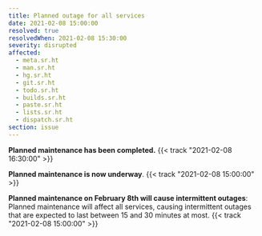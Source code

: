 ```yaml
---
title: Planned outage for all services
date: 2021-02-08 15:00:00
resolved: true
resolvedWhen: 2021-02-08 15:30:00
severity: disrupted
affected:
  - meta.sr.ht
  - man.sr.ht
  - hg.sr.ht
  - git.sr.ht
  - todo.sr.ht
  - builds.sr.ht
  - paste.sr.ht
  - lists.sr.ht
  - dispatch.sr.ht
section: issue
---
```


**Planned maintenance has been completed.**
{{< track "2021-02-08 16:30:00" >}}

**Planned maintenance is now underway**.
{{< track "2021-02-08 15:00:00" >}}

**Planned maintenance on February 8th will cause intermittent outages**:
Planned maintenance will affect all services, causing intermittent outages that
are expected to last between 15 and 30 minutes at most.
{{< track "2021-02-08 15:00:00" >}}

